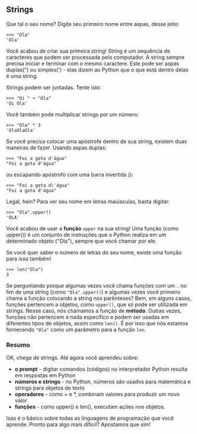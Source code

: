 ## Strings
Que tal o seu nome? Digite seu primeiro nome entre aspas, desse jeito:
```
>>> "Ola"
'Ola'
```
Você acabou de criar sua primeira string! String é um sequência de caracteres que podem ser processada pelo computador. A string sempre precisa iniciar e terminar com o mesmo caractere. Este pode ser aspas duplas(") ou simples(') - elas dizem ao Python que o que está dentro delas é uma string.

Strings podem ser juntadas. Tente isto:
```
>>> "Oi " + "Ola"
'Oi Ola'
```
Você também pode multiplicar strings por um número:
```
>>> "Ola" * 3
'OlaOlaOla'
```

Se você precisa colocar uma apóstrofe dentro de sua string, existem duas maneiras de fazer.
Usando aspas duplas:
```
>>> "Foi a gota d'água"
"Foi a gota d'água"
```

ou escapando apóstrofo com uma barra invertida (\):
```
>>> "Foi a gota d\'água"
"Foi a gota d'água"
```

Legal, hein? Para ver seu nome em letras maiúsculas, basta digitar:
```
>>> "Ola".upper()
'OLA'
```

Você acabou de usar a **função** ``upper`` na sua string! Uma função (como upper()) é um conjunto de instruções que o Python realiza em um determinado objeto ("Ola"), sempre que você chamar por ele.

Se você quer saber o número de letras do seu nome, existe uma função para isso também!
```
>>> len("Ola")
3
```

Se perguntando porque algumas vezes você chama funções com um ``.`` no fim de uma string (como ``"Ola".upper()``) e algumas vezes você primeiro chama a função colocando a string nos parênteses? Bem, em alguns casos, funções pertencem a objetos, como ``upper()``, que só pode ser utilizada em strings. Nesse caso, nós chamamos a função de **método**. Outras vezes, funções não pertencem a nada específico e podem ser usadas em diferentes tipos de objetos, assim como ``len()``. É por isso que nós estamos fornecendo ``"Ola"`` como um parâmetro para a função ``len``.

### Resumo

OK, chega de strings. Até agora você aprendeu sobre:

- **o prompt** - digitar comandos (códigos) no interpretador Python resulta em respostas em Python
- **números e strings** - no Python, números são usados para matemática e strings para objetos de texto
- **operadores** - como + e *, combinam valores para produzir um novo valor
- **funções** - como upper() e len(), executam ações nos objetos.


Isso é o básico sobre todas as linguagens de programação que você aprende. Pronto para algo mais difícil? Apostamos que sim!
